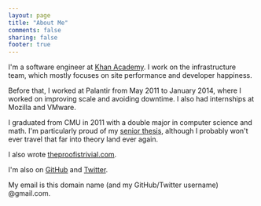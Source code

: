 ```yaml
---
layout: page
title: "About Me"
comments: false
sharing: false
footer: true
---
```


I'm a software engineer at [Khan Academy](http://www.khanacademy.org). I work on
the infrastructure team, which mostly focuses on site performance and developer
happiness.

Before that, I worked at Palantir from May 2011 to January 2014, where I worked
on improving scale and avoiding downtime. I also had internships at Mozilla and
VMware.

I graduated from CMU in 2011 with a double major in computer science and math.
I'm particularly proud of my [senior thesis](/files/senior_thesis.pdf),
although I probably won't ever travel that far into theory land ever again.

I also wrote [theproofistrivial.com](http://www.theproofistrivial.com).

I'm also on [GitHub](https://github.com/alangpierce) and
[Twitter](https://twitter.com/alangpierce).

My email is this domain name (and my GitHub/Twitter username) @gmail.com.
